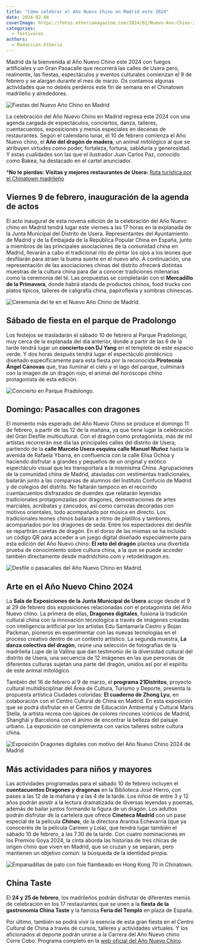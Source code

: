 ```yaml
---
title: "Cómo celebrar el Año Nuevo Chino en Madrid este 2024"
date: 2024-02-08
coverImage: https://fotos.etheriamagazine.com/2024/02/Nuevo-Ano-Chino-2024.jpg
categories: 
  - festivales
authors: 
  - Redacción Etheria
---
```


Madrid da la bienvenida al Año Nuevo Chino este 2024 con fuegos artificiales y un Gran 
Pasacalle que recorrerá las calles de Usera pero, realmente, las fiestas, espectáculos y 
eventos culturales comienzan el 9 de febrero y se alargan durante el mes de marzo. Os 
contamos algunas actividades que no debéis perderos este fin de semana en el Chinatown 
madrileño y alrededores. 

![Fiestas del Nuevo Año Chino en Madrid](https://fotos.etheriamagazine.com/2024/02/Nuevo-Ano-Chino-Madrid.jpg "Nuevo Año Chino. © Ivan Martinez Segovia/ Madrid Destino")

La celebración del Año Nuevo Chino en Madrid regresa este 2024 con una agenda cargada de 
espectáculos, conciertos, danza, talleres, cuentacuentos, exposiciones y menús 
especiales en decenas de restaurantes. Según el calendario lunar, el 10 de febrero 
comienza el Año Nuevo chino, el **Año del dragón de madera**, un animal mitológico al 
que se atribuyen virtudes como poder, fortaleza, fortuna, sabiduría y generosidad. Y 
estas cualidades son las que el ilustrador Juan Carlos Paz, conocido como Bakea, ha 
destacado en el cartel anunciador. 

\***No te pierdas: Visitas y mejores restaurantes de Usera:** [Ruta turística por el 
Chinatown 
madrileño](https://etheriamagazine.com/2022/02/11/ruta-turistica-usera-chinatown-madrileno/) 

## Viernes 9 de febrero, inauguración de la agenda de actos

El acto inaugural de esta novena edición de la celebración del Año Nuevo chino en Madrid 
tendrá lugar este viernes a las 17 horas en la explanada de la Junta Municipal del 
Distrito de Usera. Representantes del Ayuntamiento de Madrid y de la Embajada de la 
República Popular China en España, junto a miembros de las principales asociaciones de 
la comunidad china en Madrid, llevarán a cabo el tradicional rito de pintar los ojos a 
los leones que desfilarán para atraer la buena suerte en el nuevo año. A continuación, 
una representación de las asociaciones chinas del distrito ofrecerá distintas muestras 
de la cultura china para dar a conocer tradiciones milenarias como la ceremonia del té. 
Las propuestas se completarán con el **Mercadillo de la Primavera**, donde habrá stands 
de productos chinos, food trucks con platos típicos, talleres de caligrafía china, 
papiroflexia y sombras chinescas. 

![Ceremonia del te en el Nuevo Año Chino de Madrid.](https://fotos.etheriamagazine.com/2024/02/Nuevo-Ano-Chino-ceremonia-te.jpg "Ceremonia del te en el Nuevo Año Chino de Madrid. © © Ivan Martinez Segovia/ Madrid Destino")

## Sábado de fiesta en el parque de Pradolongo

Los festejos se trasladarán el sábado 10 de febrero al Parque Pradolongo, muy cerca de 
la explanada del día anterior, donde a partir de las 6 de la tarde tendrá lugar un 
**concierto con DJ Yang** en el templete de este espacio verde. Y dos horas después 
tendrá lugar el espectáculo pirotécnico diseñado específicamente para esta fiesta por la 
reconocida **Pirotecnia Ángel Cánovas** que, tras iluminar el cielo y el lago del 
parque, culminará con la imagen de un dragón rojo, el animal del horóscopo chino 
protagonista de esta edición. 

![Concierto en Parque Pradolongo.](https://fotos.etheriamagazine.com/2024/02/conciertos-ano-nuevo-chino.jpg "Concierto en Parque Pradolongo. © Ivan Martinez Segovia")

## Domingo: Pasacalles con dragones  

El momento más esperado del Año Nuevo Chino se produce el domingo 11 de febrero, a 
partir de las 12 de la mañana, ya que tiene lugar la celebración del Gran Desfile 
multicultural. Con el dragón como protagonista, más de mil artistas recorrerán ese día 
las principales calles del distrito de Usera, partiendo de la **calle Marcelo Usera 
esquina calle Manuel Muñoz** hasta la avenida de Rafaela Ybarra, en confluencia con la 
calle Elisa Ochoa y haciendo disfrutar a grandes y pequeños de un original y exótico 
espectáculo visual que les transportará a la mismísima China. Agrupaciones de la 
comunidad china de Madrid, ataviadas con vestimentas tradicionales, bailarán junto a las 
comparsas de alumnos del Instituto Confucio de Madrid y de colegios del distrito. No 
faltarán tampoco en el recorrido cuentacuentos disfrazados de duendes que relatarán 
leyendas tradicionales protagonizadas por dragones, demostraciones de artes marciales, 
acróbatas y zancudos, así como carrozas decoradas con motivos orientales, todo 
acompañado por música en directo. Los tradicionales leones chinos bailarán a ritmo de 
platillos y tambores, acompañados por los dragones de seda. Entre los espectadores del 
desfile se repartirán caretas de dragón. En el dorso de las mismas se ha incluido un 
código QR para acceder a un juego digital diseñado especialmente para esta edición del 
Año Nuevo chino: **El reto del dragón** plantea una divertida prueba de conocimiento 
sobre cultura china, a la que se puede acceder también directamente desde 
madridchino.com y retodeldragon.es. 

![Desfile o pasacalles del Año Nuevo Chino en Madrid.](https://fotos.etheriamagazine.com/2024/02/Nuevo-Ano-Chino-2024.jpg "Desfile o pasacalles del Año Nuevo Chino en Madrid. © Ivan Martinez Segovia")

## Arte en el Año Nuevo Chino 2024

La **Sala de Exposiciones de la Junta Municipal de Usera** acoge desde el 9 al 29 de 
febrero dos exposiciones relacionadas con el protagonista del Año Nuevo chino. La 
primera de ellas, **Dragones digitales**, fusiona la tradición cultural china con la 
innovación tecnológica a través de imágenes creadas con inteligencia artificial por los 
artistas Edu Santamaría Castro y Bojan Packman, pioneros en experimentar con las nuevas 
tecnologías en el proceso creativo dentro de un contexto artístico. La segunda muestra, 
**La danza colectiva del dragón**, reúne una selección de fotografías de la madrileña 
Lupe de la Vallina que dan testimonio de la diversidad cultural del distrito de Usera, 
una secuencia de 12 imágenes en las que personas de diferentes culturas sujetan una 
parte del dragón, unidos así por el espíritu de este animal mitológico. 

También del 16 de febrero al 9 de marzo, el **programa 21Distritos**, proyecto cultural 
multidisciplinar del Área de Cultura, Turismo y Deporte, presenta la propuesta artística 
Ciudades coloridas: **El cuaderno de Zhong Lyu**, en colaboración con el Centro Cultural 
de China en Madrid. En esta exposición que se podrá disfrutar en el Centro de Educación 
Ambiental y Cultural Maris Stella, la artista recrea con lápices de colores rincones 
icónicos de Madrid, Shanghái y Barcelona con el ánimo de encontrar la belleza del 
paisaje urbano. La exposición se complementa con varios talleres sobre cultura china. 

![Exposición Dragones digitales con motivo del Año Nuevo Chino 2024 de Madrid](https://fotos.etheriamagazine.com/2024/02/Exposicion-dragones-digitales.jpg "Exposición Dragones digitales.")

## Más actividades para niños y mayores

Las actividades programadas para el sábado 10 de febrero incluyen el **cuentacuentos 
Dragones y dragonas** en la Biblioteca José Hierro, con pases a las 12 de la mañana y a 
las 4 de la tarde. Los niños de entre 3 y 12 años podrán asistir a la lectura 
dramatizada de diversas leyendas y poemas, además de bailar juntos formando la figura de 
un dragón. Los adultos podrán disfrutar de la cartelera que ofrece **Cineteca Madrid** 
con un pase especial de la película **_Chinas_**, de la directora Arantxa Echevarría 
(que ya conoceréis de la película Carmen y Lola), que tendrá lugar también el sábado 10 
de febrero, a las 7.30 de la tarde. Con cuatro nominaciones en los Premios Goya 2024, la 
cinta aborda las historias de tres chicas de origen chino que viven en Madrid, que se 
cruzan y se separan, pero mantienen un objetivo común: la búsqueda de la identidad 
propia. 

![Empanadillas de pato con foie flambeado en Hong Kong 70 in Chinatown.](https://fotos.etheriamagazine.com/2023/01/hong-kong-70.jpg "Empanadillas de pato con foie flambeado en Hong Kong 70 in Chinatown.")

## China Taste

El **24 y 25 de febrero**, los madrileños podrán disfrutar de diferentes menús de 
celebración en los 17 restaurantes que se unen a la **fiesta de la gastronomía China 
Taste** y la famosa **Feria del Templo** en plaza de España. 

Por último, también se podrá vivir la esencia de esta gran fiesta en el Centro Cultural 
de China a través de cursos, talleres y actividades virtuales. Y los aficionados al 
deporte podrán unirse a la Carrera del Año Nuevo chino Corre Cobo. Programa completo en 
la [web oficial del Año Nuevo Chino](http://www.madridchino.com).
